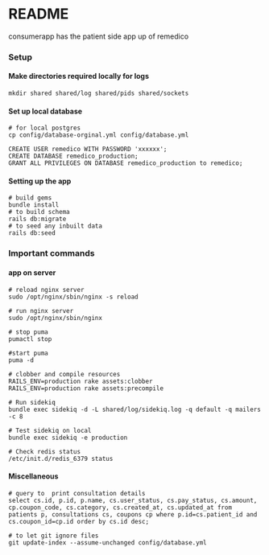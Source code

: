 
# README
consumerapp has the patient side app up of remedico

### Setup
####  Make directories required locally for logs 
``` 
mkdir shared shared/log shared/pids shared/sockets
```
####  Set up local database
```
# for local postgres
cp config/database-orginal.yml config/database.yml

CREATE USER remedico WITH PASSWORD 'xxxxxx';
CREATE DATABASE remedico_production; 
GRANT ALL PRIVILEGES ON DATABASE remedico_production to remedico;
```

####  Setting up the app
```
# build gems
bundle install
# to build schema
rails db:migrate
# to seed any inbuilt data 
rails db:seed
```

### Important commands

####  app on server
```
# reload nginx server
sudo /opt/nginx/sbin/nginx -s reload 

# run nginx server
sudo /opt/nginx/sbin/nginx

# stop puma
pumactl stop

#start puma
puma -d

# clobber and compile resources
RAILS_ENV=production rake assets:clobber
RAILS_ENV=production rake assets:precompile

# Run sidekiq
bundle exec sidekiq -d -L shared/log/sidekiq.log -q default -q mailers -c 8

# Test sidekiq on local
bundle exec sidekiq -e production

# Check redis status
/etc/init.d/redis_6379 status
```
####  Miscellaneous
```
# query to  print consultation details
select cs.id, p.id, p.name, cs.user_status, cs.pay_status, cs.amount, cp.coupon_code, cs.category, cs.created_at, cs.updated_at from patients p, consultations cs, coupons cp where p.id=cs.patient_id and cs.coupon_id=cp.id order by cs.id desc;

# to let git ignore files
git update-index --assume-unchanged config/database.yml
```
